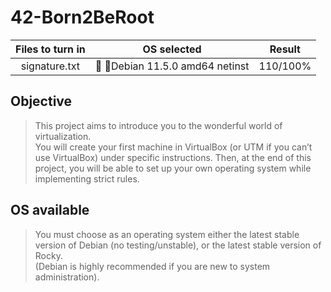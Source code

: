 # 42-Born2BeRoot

Files to turn in | OS selected | Result
:---: | :---: | :---:
signature.txt | 🔰 🍥Debian 11.5.0 amd64 netinst | 110/100%

## Objective

> This project aims to introduce you to the wonderful world of virtualization.   
> You will create your first machine in VirtualBox (or UTM if you can’t use VirtualBox) under specific instructions. Then, at the end of this project, you will be able to set up your own operating system while implementing strict rules.

## OS available

> You must choose as an operating system either the latest stable version of Debian (no testing/unstable), or the latest stable version of Rocky.   
> (Debian is highly recommended if you are new to system administration).
